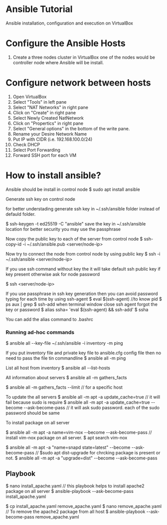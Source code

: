 # Ansible Tutorial
Ansible installation, configuration and execution on VirtualBox


# Configure the Ansible Hosts 

 1. Create a three nodes cluster in VirtualBox one of the nodes would be controller node where Ansible will be install.
 
# Configure network between hosts

 1. Open VirtualBox
 2. Select "Tools" in left pane
 3. Select "NAT Networks" in right pane
 4. Click on "Create" in right pane
 5. Select Newly Created NatNetwork
 6. Click on "Propertics" in right pane
 7. Select "General options" in the bottom of the write pane.
 8. Rename your Desire Network Name
 9. Put IP with CIDR (i.e. 192.168.100.0/24)
 10. Check DHCP
 11. Select Port Forwarding 
 12. Forward SSH port for each VM
 

# How to install ansible?

Ansible should be install in control node
$ sudo apt install ansible 


Generate ssh key on control node

for better understading generate ssh key in ~/.ssh/ansible folder instead of defauld folder.

$ ssh-keygen -t ed25519 -C "ansible"
save the key in ~/.ssh/ansible location
for better security you may use the passphrase

Now copy the public key to each of the server from control node
$ ssh-copy-id -i ~/.ssh/ansible.pub <server/node-ip>

Now try to connect the node from control node by using public key
$ ssh -i ~/.ssh/ansible <server/node-ip>

If you use ssh command without key the it will take default ssh public key if key present otherwise ask for node password

$ ssh <server/node-ip>

If you use passphrase in ssh key generation then you can avoid password typing for each time by using ssh-agent 
$ eval $(ssh-agent)   //to know pid
$ ps aux | grep <pid>
$ ssh-add
when terminal window close ssh agent forgot the key or password
$ alias ssha= 'eval $(ssh-agent) && ssh-add'
$ ssha

You can add the alias command to .bashrc


### Running ad-hoc commands ###

$ ansible all --key-file ~/.ssh/ansible -i inventory -m ping

If you put inventory file and private key file to ansible.cfg config file then no need to pass the file tin commandline
$ ansible all -m ping

List all host from inventory 
$ ansible all --list-hosts

All information about servers
$ ansible all -m gathers_facts

$ ansible all -m gathers_facts --limit <host ip>  // for a specific host

To update the all servers
$ ansible all -m apt -a update_cache=true   // it will fail because sudo is require
$ ansible all -m apt -a update_cache=true --become --ask-become-pass  // it will ask sudo password. each of the sudo password should be same

To install package on all server

$ ansible all -m apt -a name=vim-nox --become --ask-become-pass    // install vim-nox package on all server. $ apt search vim-nox

$ ansible all -m apt -a "name=snapd state=latest" --become --ask-become-pass   // $sudo apt dist-upgrade  for chrcking package is present or not.
$ ansible all -m apt -a "upgrade=dist" --become --ask-become-pass

## Playbook ##

$ nano install_apache.yaml    // this playbook helps to install apache2 package on all server
$ ansible-playbook --ask-become-pass install_apache.yaml

$ cp install_apache.yaml remove_apache.yaml
$ nano remove_apache.yaml     // To remove the apache2 package from all host
$ ansible-playbook --ask-become-pass remove_apache.yaml



